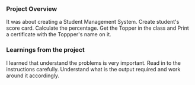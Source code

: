 ### Project Overview

 It was about creating a Student Management System. Create student's score card. Calculate the percentage. Get the Topper in the class and Print a certificate with the Toppper's name on it.


### Learnings from the project

 I learned that understand the problems is very important. Read in to the instructions carefully. Understand what is the output required and work around it accordingly.


